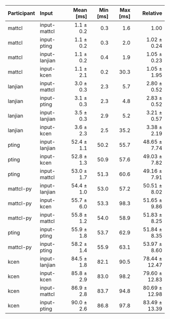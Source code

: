 | Participant | Input | Mean [ms] | Min [ms] | Max [ms] | Relative |
|:---|:---|---:|---:|---:|---:|
| mattcl | input-mattcl | 1.1 ± 0.2 | 0.3 | 1.6 | 1.00 |
| mattcl | input-pting | 1.1 ± 0.2 | 0.3 | 2.0 | 1.02 ± 0.24 |
| mattcl | input-lanjian | 1.1 ± 0.2 | 0.4 | 1.9 | 1.05 ± 0.23 |
| mattcl | input-kcen | 1.1 ± 2.1 | 0.2 | 30.3 | 1.05 ± 1.95 |
| lanjian | input-mattcl | 3.0 ± 0.3 | 2.3 | 5.7 | 2.80 ± 0.52 |
| lanjian | input-pting | 3.1 ± 0.3 | 2.3 | 4.8 | 2.83 ± 0.52 |
| lanjian | input-lanjian | 3.5 ± 0.3 | 2.9 | 5.2 | 3.21 ± 0.57 |
| lanjian | input-kcen | 3.6 ± 2.3 | 2.5 | 35.2 | 3.38 ± 2.19 |
| pting | input-lanjian | 52.4 ± 1.1 | 50.2 | 55.7 | 48.65 ± 7.74 |
| pting | input-kcen | 52.8 ± 1.3 | 50.9 | 57.6 | 49.03 ± 7.82 |
| pting | input-mattcl | 53.0 ± 1.7 | 51.3 | 60.6 | 49.16 ± 7.91 |
| mattcl-py | input-lanjian | 54.4 ± 1.0 | 53.0 | 57.2 | 50.51 ± 8.02 |
| mattcl-py | input-kcen | 55.7 ± 6.0 | 53.3 | 98.3 | 51.65 ± 9.86 |
| mattcl-py | input-mattcl | 55.8 ± 1.2 | 54.0 | 58.9 | 51.83 ± 8.25 |
| pting | input-pting | 55.9 ± 1.8 | 53.7 | 62.9 | 51.84 ± 8.35 |
| mattcl-py | input-pting | 58.2 ± 1.4 | 55.9 | 63.1 | 53.97 ± 8.60 |
| kcen | input-lanjian | 84.5 ± 1.8 | 82.1 | 90.5 | 78.44 ± 12.47 |
| kcen | input-kcen | 85.8 ± 2.9 | 83.0 | 98.2 | 79.60 ± 12.83 |
| kcen | input-mattcl | 86.9 ± 2.8 | 83.7 | 94.8 | 80.69 ± 12.98 |
| kcen | input-pting | 90.0 ± 2.6 | 86.8 | 97.8 | 83.49 ± 13.39 |
